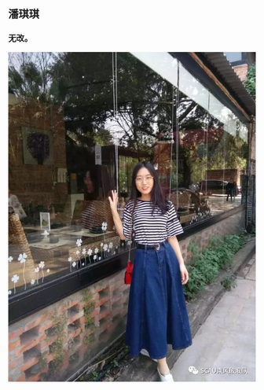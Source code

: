 ## 潘琪琪
### 无改。
![潘琪琪](https://raw.githubusercontent.com/ronething/sanxiaxiang/master/amWikiwenku/amWiki/images/qiqi.jpg)

